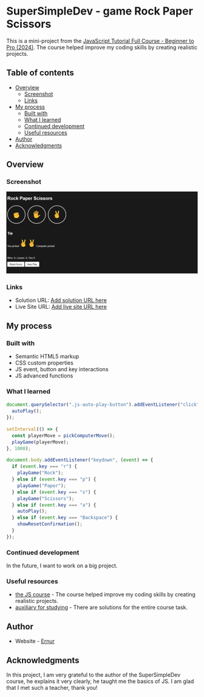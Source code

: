 # SuperSimpleDev - game Rock Paper Scissors

This is a mini-project from the [JavaScript Tutorial Full Course - Beginner to Pro (2024)](https://www.youtube.com/watch?v=EerdGm-ehJQ&t=29617s). The course helped improve my coding skills by creating realistic projects.

## Table of contents

- [Overview](#overview)
  - [Screenshot](#screenshot)
  - [Links](#links)
- [My process](#my-process)
  - [Built with](#built-with)
  - [What I learned](#what-i-learned)
  - [Continued development](#continued-development)
  - [Useful resources](#useful-resources)
- [Author](#author)
- [Acknowledgments](#acknowledgments)

## Overview

### Screenshot

![](./screenshot.png)

### Links

- Solution URL: [Add solution URL here](https://github.com/ernur-burshak/game-Rock-Paper-Scissors)
- Live Site URL: [Add live site URL here](https://ernur-burshak.github.io/game-Rock-Paper-Scissors/)

## My process

### Built with

- Semantic HTML5 markup
- CSS custom properties
- JS event, button and key interactions
- JS advanced functions

### What I learned

```js
document.querySelector(".js-auto-play-button").addEventListener("click", () => {
  autoPlay();
});
```

```js
setInterval(() => {
  const playerMove = pickComputerMove();
  playGame(playerMove);
}, 1000);
```

```js
document.body.addEventListener("keydown", (event) => {
  if (event.key === "r") {
    playGame("Rock");
  } else if (event.key === "p") {
    playGame("Paper");
  } else if (event.key === "s") {
    playGame("Scissors");
  } else if (event.key === "a") {
    autoPlay();
  } else if (event.key === "Backspace") {
    showResetConfirmation();
  }
});
```

### Continued development

In the future, I want to work on a big project.

### Useful resources

- [the JS course](https://www.youtube.com/watch?v=EerdGm-ehJQ&t=29617s) - The course helped improve my coding skills by creating realistic projects.
- [auxiliary for studying](https://github.com/SuperSimpleDev/javascript-course/tree/main/1-exercise-solutions) - There are solutions for the entire course task.

## Author

- Website - [Ernur](https://ernur-burshak.github.io/game-Rock-Paper-Scissors/)

## Acknowledgments

In this project, I am very grateful to the author of the SuperSimpleDev course, he explains it very clearly, he taught me the basics of JS. I am glad that I met such a teacher, thank you!
